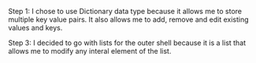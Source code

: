 Step 1: I chose to use Dictionary data type because it allows me to store multiple key value pairs. It also allows me to add, remove and edit existing values and keys.


Step 3: I decided to go with lists for the outer shell because it is a list that allows me to modify any interal element of the list.
